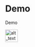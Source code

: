 # Demo
Demo


[<img alt="alt_text" width="40px" src="images/image.jpeg" />](https://www.google.com/)
